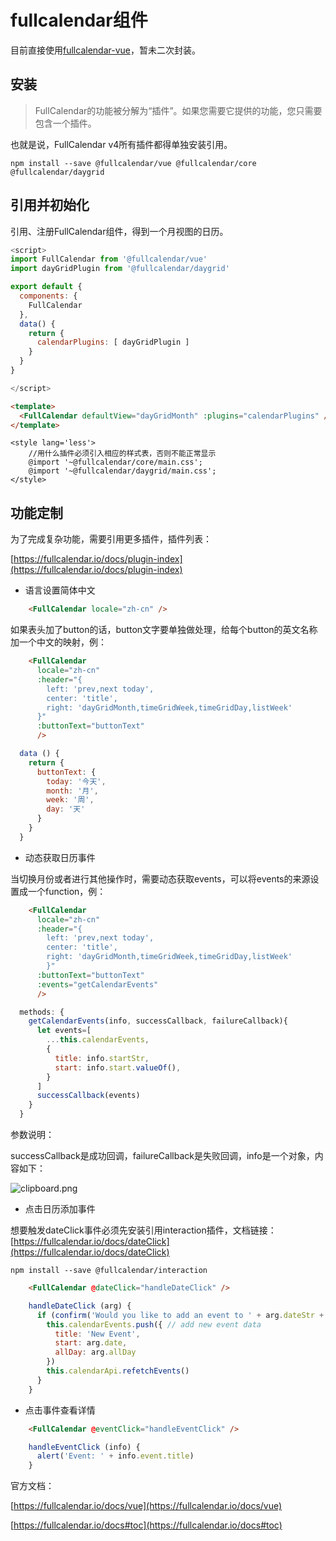# fullcalendar组件

目前直接使用[fullcalendar-vue](https://github.com/fullcalendar/fullcalendar-vue)，暂未二次封装。

## 安装

> FullCalendar的功能被分解为“插件”。如果您需要它提供的功能，您只需要包含一个插件。

也就是说，FullCalendar v4所有插件都得单独安装引用。

`npm install --save @fullcalendar/vue @fullcalendar/core @fullcalendar/daygrid`

## 引用并初始化

引用、注册FullCalendar组件，得到一个月视图的日历。

```javaScript
<script>
import FullCalendar from '@fullcalendar/vue'
import dayGridPlugin from '@fullcalendar/daygrid'

export default {
  components: {
    FullCalendar
  },
  data() {
    return {
      calendarPlugins: [ dayGridPlugin ]
    }
  }
}

</script>
```

```html
<template>
  <FullCalendar defaultView="dayGridMonth" :plugins="calendarPlugins" />
</template>
```

```less
<style lang='less'>
    //用什么插件必须引入相应的样式表，否则不能正常显示
    @import '~@fullcalendar/core/main.css';
    @import '~@fullcalendar/daygrid/main.css';
</style>
```

## 功能定制

为了完成复杂功能，需要引用更多插件，插件列表：

[https://fullcalendar.io/docs/plugin-index](https://fullcalendar.io/docs/plugin-index)

 - 语言设置简体中文

```html
    <FullCalendar locale="zh-cn" />
```
如果表头加了button的话，button文字要单独做处理，给每个button的英文名称加一个中文的映射，例：

```html
    <FullCalendar
      locale="zh-cn"
      :header="{
        left: 'prev,next today',
        center: 'title',
        right: 'dayGridMonth,timeGridWeek,timeGridDay,listWeek'
      }"
      :buttonText="buttonText" 
      />
```

```javaScript
  data () {
    return {
      buttonText: {
        today: '今天',
        month: '月',
        week: '周',
        day: '天'
      }
    }
  }
```
- 动态获取日历事件

当切换月份或者进行其他操作时，需要动态获取events，可以将events的来源设置成一个function，例：

```html
    <FullCalendar
      locale="zh-cn"
      :header="{
        left: 'prev,next today',
        center: 'title',
        right: 'dayGridMonth,timeGridWeek,timeGridDay,listWeek'
        }"
      :buttonText="buttonText"
      :events="getCalendarEvents"
      />
```
```javaScript
  methods: {
    getCalendarEvents(info, successCallback, failureCallback){
      let events=[
        ...this.calendarEvents,
        {
          title: info.startStr,
          start: info.start.valueOf(),
        }
      ]
      successCallback(events)
    }
  }
```

参数说明：

successCallback是成功回调，failureCallback是失败回调，info是一个对象，内容如下：

![clipboard.png](/img/bVbw7rm)

- 点击日历添加事件

想要触发dateClick事件必须先安装引用interaction插件，文档链接：[https://fullcalendar.io/docs/dateClick](https://fullcalendar.io/docs/dateClick)

  `npm install --save @fullcalendar/interaction`

```html
    <FullCalendar @dateClick="handleDateClick" />
```

```javaScript
    handleDateClick (arg) {
      if (confirm('Would you like to add an event to ' + arg.dateStr + ' ?')) {
        this.calendarEvents.push({ // add new event data
          title: 'New Event',
          start: arg.date,
          allDay: arg.allDay
        })
        this.calendarApi.refetchEvents()
      }
    }
```

- 点击事件查看详情

```html
    <FullCalendar @eventClick="handleEventClick" />
```

```javaScript
    handleEventClick (info) {
      alert('Event: ' + info.event.title)
    }
```

官方文档：

[https://fullcalendar.io/docs/vue](https://fullcalendar.io/docs/vue)

[https://fullcalendar.io/docs#toc](https://fullcalendar.io/docs#toc)

